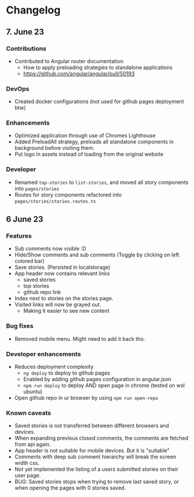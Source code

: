 # Changelog

## 7. June 23

### Contributions

- Contributed to Angular router documentation
  - How to apply preloading strategies to standalone applications
  - <https://github.com/angular/angular/pull/50193>

### DevOps

- Created docker configurations (not used for github pages deployment btw)

### Enhancements

- Optimized application through use of Chromes Lighthouse
- Added PreloadAll strategy, preloads all standalone components in background before visiting them.
- Put logo in assets instead of loading from the original website

### Developer

- Renamed `top-stories` to `list-stories`, and moved all story components into `pages/stories`
- Routes for story components refactored into `pages/stories/stories.routes.ts`

## 6 June 23

### Features

- Sub comments now visible :D
- Hide/Show comments and sub comments (Toggle by clicking on left colored bar)
- Save stories. (Persisted in localstorage)
- App header now contains relevant links
  - saved stories
  - top stories
  - github repo link
- Index next to stories on the stories page.
- Visited links will now be grayed out.
  - Making it easier to see new content

### Bug fixes

- Removed mobile menu. Might need to add it back tho.

### Developer enhancements

- Reduces deployment complexity
  - `ng deploy` to deploy to github pages
  - Enabled by adding github pages configuration in angular.json
  - `npm run deploy` to deploy AND open page in chrome (tested on wsl ubuntu)
- Open github repo in ur browser by using `npm run open-repo`

### Known caveats

- Saved stories is not transferred between different browsers and devices.
- When expanding previous closed comments, the comments are fetched from api again.
- App header is not suitable for mobile devices. But it is "suitable"
- Comments with deep sub comment hierarchy will break the screen width css.
- Not yet implemented the listing of a users submitted stories on their user page.
- BUG: Saved stories stops when trying to remove last saved story, or when opening the pages with 0 stories saved.
